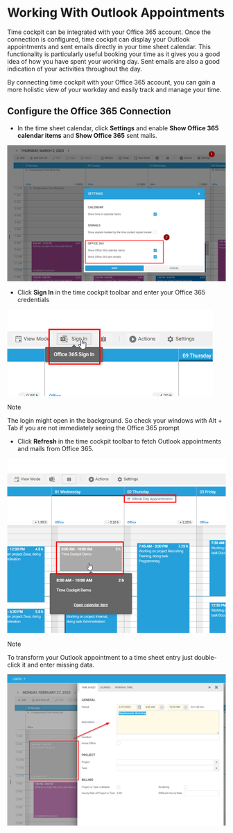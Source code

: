 # Working With Outlook Appointments

Time cockpit can be integrated with your Office 365 account. Once the connection is configured, time cockpit can display your Outlook appointments and sent emails directly in your time sheet calendar. This functionality is particularly useful booking your time as it gives you a good idea of how you have spent your working day. Sent emails are also a good indication of your activities throughout the day. 

By connecting time cockpit with your Office 365 account, you can gain a more holistic view of your workday and easily track and manage your time.

## Configure the Office 365 Connection

* In the time sheet calendar, click **Settings** and enable **Show Office 365 calendar items** and **Show Office 365** sent mails. 

![Enable Office 365](images/wc-enable-office365.png "Enable Office 365")

* Click **Sign In** in the time cockpit toolbar and enter your Office 365 credentials

![Log In Office 365](images/wc-office365-login.png "Log In Office 365")

> [!NOTE]
The login might open in the background. So check your windows with Alt + Tab if you are not immediately seeing the Office 365 prompt

* Click **Refresh** in the time cockpit toolbar to fetch Outlook appointments and mails from Office 365.

![Office 365 Data](images/wc-office365-enabled.png "Office 365 Data")

> [!NOTE]
To transform your Outlook appointment to a time sheet entry just double-click it and enter missing data.

![Double-Click Appointment](images/wc-transform-appointments.png "Double-Click Appointment")

<!-- > [!NOTE]
If you are not using Microsoft Office Outlook to manage your appointments, time cockpit cannot display your appointments at the moment.

In the right area of a day in the time sheet calendar time sheet entries and Microsoft Office Outlook appointments are displayed. Microsoft Office Outlook appointments cannot be changed. You can double-click an appointment to create a new time sheet entry with the corresponding time span, description and location. The new time sheet entry will be opened and you can complete the data for the time sheet entry.

![Convert outlook appointment](images/convert-outlook-appointment.png "Convert outlook appointment") -->